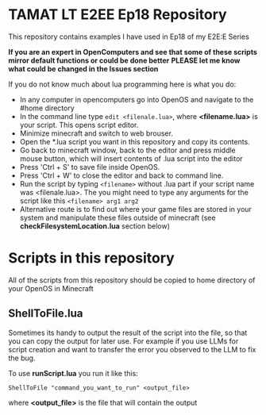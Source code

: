 # TAMAT LT E2EE Ep18 Repository
This repository contains examples I have used in Ep18 of my E2E:E Series

**If you are an expert in OpenComputers and see that some of these scripts mirror default functions or could be done better**
**PLEASE let me know what could be changed in the Issues section**

If you do not know much about lua programming here is what you do:

- In any computer in opencomputers go into OpenOS and navigate to the #home directory
- In the command line type `edit <filenale.lua>`, where **<filename.lua>** is your script. This opens script editor.
- Minimize minecraft and switch to web brouser.
- Open the *.lua script you want in this repository and copy its contents.
- Go back to minecraft window, back to the editor and press middle mouse button, which will insert contents of .lua script into the editor
- Press 'Ctrl + S' to save file inside OpenOS.
- Press 'Ctrl + W' to close the editor and back to command line.
- Run the script by typing `<filename>` without .lua part if your script name was <filenale.lua>. The you might need to type any arguments for the script like this `<filename> arg1 arg2`
- Alternative route is to find out where your game files are stored in your system and manipulate these files outside of minecraft (see **checkFilesystemLocation.lua** section below)

# Scripts in this repository

All of the scripts from this repository should be copied to home directory of your OpenOS in Minecraft

## ShellToFile.lua

Sometimes its handy to output the result of the script into the file, so that you can copy the output for later use. For example if you use LLMs for script creation and want to transfer the error you observed to the LLM to fix the bug.

To use **runScript.lua** you run it like this:

`ShellToFile "command_you_want_to_run" <output_file>`

where **<output_file>** is the file that will contain the output

